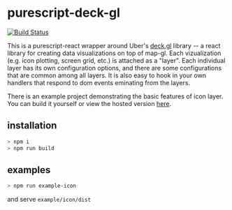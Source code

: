 # purescript-deck-gl

[![Build Status](https://travis-ci.org/f-o-a-m/purescript-deck-gl.svg?branch=master)](https://travis-ci.org/f-o-a-m/purescript-deck-gl)



This is a purescript-react wrapper around Uber's [deck.gl](https://github.com/uber/deck.gl) library -- a react library for creating data visualizations on top of map-gl. Each vizualization (e.g. icon plotting, screen grid, etc.) is attached as a "layer". Each individual layer has its own configuration options, and there are some configurations that are common among all layers. It is also easy to hook in your own handlers that respond to dom events eminating from the layers.

There is an example project demonstrating the basic features of icon layer. You can build it yourself or view the hosted version [here](https://f-o-a-m.github.io/purescript-deck-gl/).

## installation

```bash
> npm i
> npm run build
```

## examples

```bash
> npm run example-icon
```

and serve `example/icon/dist`
